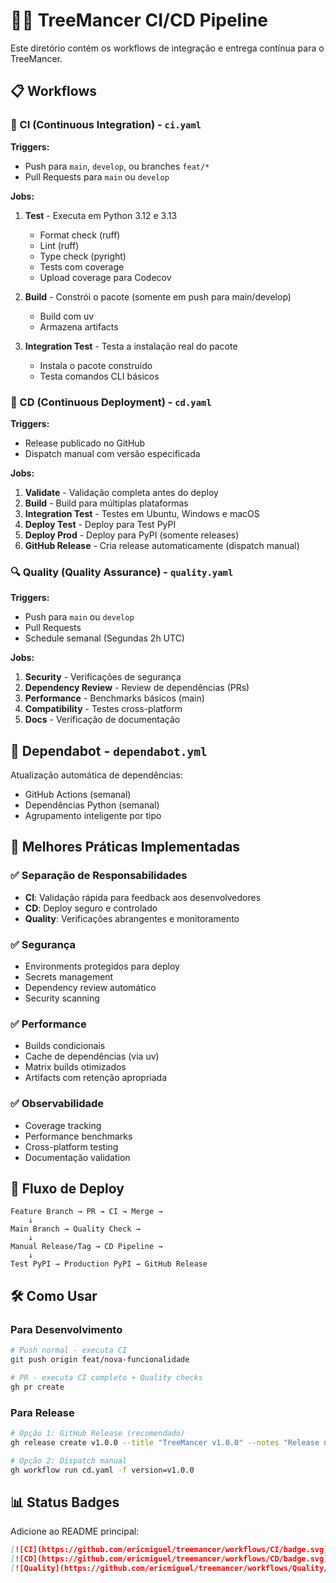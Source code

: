 # 🧙‍♂️ TreeMancer CI/CD Pipeline

Este diretório contém os workflows de integração e entrega contínua para o TreeMancer.

## 📋 Workflows

### 🔧 CI (Continuous Integration) - `ci.yaml`

**Triggers:**
- Push para `main`, `develop`, ou branches `feat/*`
- Pull Requests para `main` ou `develop`

**Jobs:**
1. **Test** - Executa em Python 3.12 e 3.13
   - Format check (ruff)
   - Lint (ruff) 
   - Type check (pyright)
   - Tests com coverage
   - Upload coverage para Codecov

2. **Build** - Constrói o pacote (somente em push para main/develop)
   - Build com uv
   - Armazena artifacts

3. **Integration Test** - Testa a instalação real do pacote
   - Instala o pacote construído
   - Testa comandos CLI básicos

### 🚀 CD (Continuous Deployment) - `cd.yaml`

**Triggers:**
- Release publicado no GitHub
- Dispatch manual com versão especificada

**Jobs:**
1. **Validate** - Validação completa antes do deploy
2. **Build** - Build para múltiplas plataformas 
3. **Integration Test** - Testes em Ubuntu, Windows e macOS
4. **Deploy Test** - Deploy para Test PyPI
5. **Deploy Prod** - Deploy para PyPI (somente releases)
6. **GitHub Release** - Cria release automaticamente (dispatch manual)

### 🔍 Quality (Quality Assurance) - `quality.yaml`

**Triggers:**
- Push para `main` ou `develop`
- Pull Requests
- Schedule semanal (Segundas 2h UTC)

**Jobs:**
1. **Security** - Verificações de segurança
2. **Dependency Review** - Review de dependências (PRs)
3. **Performance** - Benchmarks básicos (main)
4. **Compatibility** - Testes cross-platform
5. **Docs** - Verificação de documentação

## 🔄 Dependabot - `dependabot.yml`

Atualização automática de dependências:
- GitHub Actions (semanal)
- Dependências Python (semanal)
- Agrupamento inteligente por tipo

## 🎯 Melhores Práticas Implementadas

### ✅ Separação de Responsabilidades
- **CI**: Validação rápida para feedback aos desenvolvedores
- **CD**: Deploy seguro e controlado
- **Quality**: Verificações abrangentes e monitoramento

### ✅ Segurança
- Environments protegidos para deploy
- Secrets management
- Dependency review automático
- Security scanning

### ✅ Performance
- Builds condicionais
- Cache de dependências (via uv)
- Matrix builds otimizados
- Artifacts com retenção apropriada

### ✅ Observabilidade
- Coverage tracking
- Performance benchmarks
- Cross-platform testing
- Documentação validation

## 🚦 Fluxo de Deploy

```
Feature Branch → PR → CI → Merge → 
    ↓
Main Branch → Quality Check → 
    ↓
Manual Release/Tag → CD Pipeline →
    ↓
Test PyPI → Production PyPI → GitHub Release
```

## 🛠️ Como Usar

### Para Desenvolvimento
```bash
# Push normal - executa CI
git push origin feat/nova-funcionalidade

# PR - executa CI completo + Quality checks
gh pr create
```

### Para Release
```bash
# Opção 1: GitHub Release (recomendado)
gh release create v1.0.0 --title "TreeMancer v1.0.0" --notes "Release notes"

# Opção 2: Dispatch manual
gh workflow run cd.yaml -f version=v1.0.0
```

## 📊 Status Badges

Adicione ao README principal:

```markdown
[![CI](https://github.com/ericmiguel/treemancer/workflows/CI/badge.svg)](https://github.com/ericmiguel/treemancer/actions/workflows/ci.yaml)
[![CD](https://github.com/ericmiguel/treemancer/workflows/CD/badge.svg)](https://github.com/ericmiguel/treemancer/actions/workflows/cd.yaml)
[![Quality](https://github.com/ericmiguel/treemancer/workflows/Quality/badge.svg)](https://github.com/ericmiguel/treemancer/actions/workflows/quality.yaml)
```